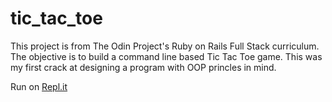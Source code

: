 # tic_tac_toe

This project is from The Odin Project's Ruby on Rails Full Stack curriculum. The objective is to build a command line based Tic Tac Toe game. This was my first crack at designing a program with OOP princles in mind.

Run on [Repl.it](https://replit.com/@JakeStandley/rubyTicTacToe?v=1)
